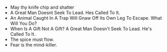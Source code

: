 - May thy knife chip and shatter
- A Great Man Doesnt Seek To Lead. Hes Called To It.
- An Animal Caught In A Trap Will Gnaw Off Its Own Leg To Escape. What Will You Do?
- When Is A Gift Not A Gift?
A Great Man Doesn't Seek To Lead. He's Called To It.
- The spice must flow.
- Fear is the mind-killer.
